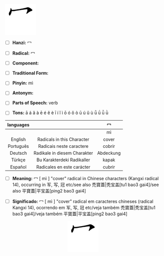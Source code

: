 <a href="https://en.m.wikipedia.org/wiki/File:%E5%86%96-order.gif" target="blank"><img align="center" src="https://github.com/DeiseFreire/Chinese_dictionary/blob/main/Hanzi%20%E5%86%96%20%20%5B%20m%C3%AC%20%5D/%E5%86%96%20%20%5B%20m%C3%AC%20%5D.gif" alt="" height="100" /></a> 

- [ ] **Hanzi:** 冖  
- [ ] **Radical:** 冖  
- [ ] **Component:**  
- [ ] **Traditional Form:** 
- [ ] **Pinyin:** mì 
- [ ] **Antonym:** 
- [ ] **Parts of Speech:** verb

- [ ] **Tons:** ā á ǎ à ē é ě è ī í ǐ ì ō ó ǒ ò ū ú ǔ ù ǖ ǘ ǚ ǜ 	

| languages  |  | 冖 |
| :---: | :---: | :---: |
|  |  | mì |
| English | Radicals in this Character | cover | 
| Português |Radicais neste caractere | cobrir |
| Deutsch | Radikale in diesem Charakter | Abdeckung |
| Türkçe | Bu Karakterdeki Radikaller | kapak |
| Español | Radicales en este carácter | cubrir |


- [ ] **Meaning:** 冖 [ mì ] "cover" radical in Chinese characters (Kangxi radical 14), occurring in 军, 写, 冠 etc/see also 禿寶蓋|秃宝盖[tu1 bao3 gai4]/see also 平寶蓋|平宝盖[ping2 bao3 gai4]
- [ ] **Significado:** 冖 [ mì ] "cover" radical em caracteres chineses (radical Kangxi 14), ocorrendo em 军, 写, 冠 etc/veja também 禿寶蓋|秃宝盖[tu1 bao3 gai4]/veja também 平寶蓋|平宝盖[ping2 bao3 gai4]


<p align="center">
<a href="https://en.m.wikipedia.org/wiki/File:%E5%86%96-order.gif" target="blank"><img align="center" src="https://github.com/DeiseFreire/Chinese_dictionary/blob/main/Hanzi%20%E5%86%96%20%20%5B%20m%C3%AC%20%5D/%E5%86%96%20%20%5B%20m%C3%AC%20%5D.gif" alt="" height="100" /></a> 
</p>
